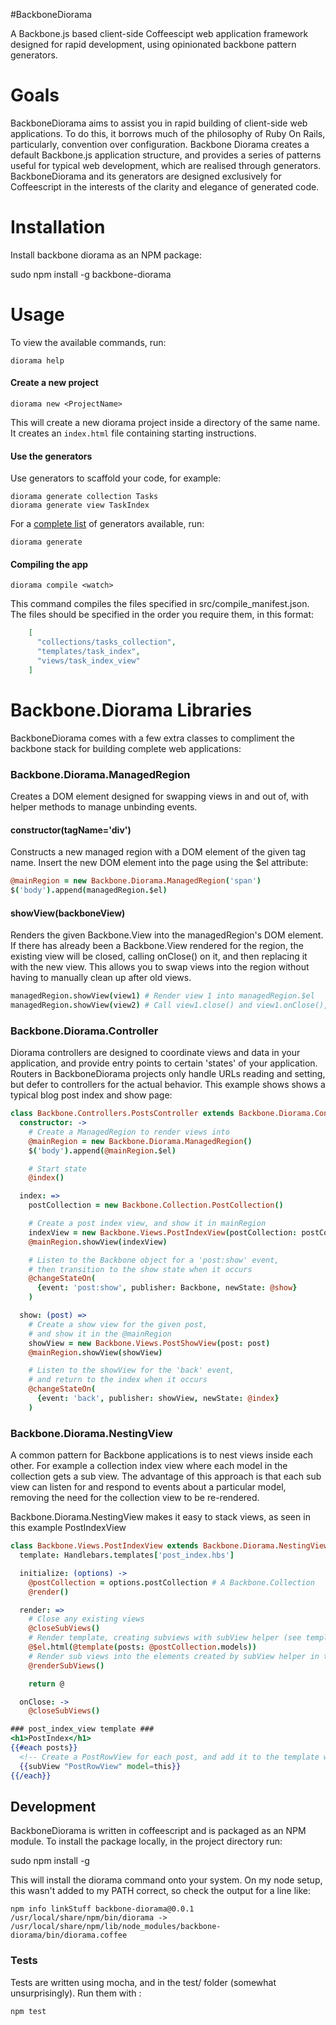 #BackboneDiorama

A Backbone.js based client-side Coffeescipt web application framework designed for rapid development, using opinionated backbone pattern generators.  

# Goals

BackboneDiorama aims to assist you in rapid building of client-side web applications. To do this, it borrows much of the 
philosophy of Ruby On Rails, particularly, convention over configuration. Backbone Diorama creates a default Backbone.js
application structure, and provides a series of patterns useful for typical web development, which are realised through generators.
BackboneDiorama and its generators are designed exclusively for Coffeescript in the interests of the clarity and elegance of generated code.

# Installation
Install backbone diorama as an NPM package:

  sudo npm install -g backbone-diorama

# Usage

To view the available commands, run:

    diorama help

#### Create a new project

    diorama new <ProjectName>

This will create a new diorama project inside a directory of the same
name. It creates an `index.html` file containing starting instructions.

#### Use the generators

Use generators to scaffold your code, for example:

    diorama generate collection Tasks
    diorama generate view TaskIndex

For a [complete list](tree/master/src/commands/generators) of generators
available, run:

    diorama generate

#### Compiling the app

    diorama compile <watch>

This command compiles the files specified in src/compile_manifest.json.
The files should be specified in the order you require them, in this
format:

```json
    [
      "collections/tasks_collection",
      "templates/task_index",
      "views/task_index_view"
    ]
```

# Backbone.Diorama Libraries

BackboneDiorama comes with a few extra classes to compliment the
backbone stack for building complete web applications:

### Backbone.Diorama.ManagedRegion
Creates a DOM element designed for swapping views in and out of, with helper methods to manage unbinding events.
#### constructor(tagName='div')
Constructs a new managed region with a DOM element of the given tag name. Insert the new DOM element into the page using the $el attribute:

```coffee
@mainRegion = new Backbone.Diorama.ManagedRegion('span')
$('body').append(managedRegion.$el)
```

#### showView(backboneView)

Renders the given Backbone.View into the managedRegion's DOM element. If
there has already been a Backbone.View rendered for the region, the
existing view will be closed, calling onClose() on it, and then
replacing it with the new view. This allows you to swap views into the
region without having to manually clean up after old views.

```coffee
managedRegion.showView(view1) # Render view 1 into managedRegion.$el
managedRegion.showView(view2) # Call view1.close() and view1.onClose(), render view2 into managedRegion.$el
```

### Backbone.Diorama.Controller
Diorama controllers are designed to coordinate views and data in your application, and provide entry points to certain 'states' of your application. Routers in BackboneDiorama projects only handle URLs reading and setting, but defer to controllers for the actual behavior.
This example shows shows a typical blog post index and show page:

```coffee
class Backbone.Controllers.PostsController extends Backbone.Diorama.Controller
  constructor: ->
    # Create a ManagedRegion to render views into
    @mainRegion = new Backbone.Diorama.ManagedRegion()
    $('body').append(@mainRegion.$el)

    # Start state
    @index()

  index: =>
    postCollection = new Backbone.Collection.PostCollection()

    # Create a post index view, and show it in mainRegion
    indexView = new Backbone.Views.PostIndexView(postCollection: postCollection)
    @mainRegion.showView(indexView)

    # Listen to the Backbone object for a 'post:show' event,
    # then transition to the show state when it occurs
    @changeStateOn(
      {event: 'post:show', publisher: Backbone, newState: @show}
    )

  show: (post) =>
    # Create a show view for the given post,
    # and show it in the @mainRegion
    showView = new Backbone.Views.PostShowView(post: post)
    @mainRegion.showView(showView)

    # Listen to the showView for the 'back' event,
    # and return to the index when it occurs
    @changeStateOn(
      {event: 'back', publisher: showView, newState: @index}
    )
```

### Backbone.Diorama.NestingView
A common pattern for Backbone applications is to nest views inside each other. For example a collection index view where each model in the collection gets a sub view. The advantage of this approach is that each sub view can listen for and respond to events about a particular model, removing the need for the collection view to be re-rendered.

Backbone.Diorama.NestingView makes it easy to stack views, as seen in this example PostIndexView

```coffee
class Backbone.Views.PostIndexView extends Backbone.Diorama.NestingView
  template: Handlebars.templates['post_index.hbs']

  initialize: (options) ->
    @postCollection = options.postCollection # A Backbone.Collection
    @render()

  render: =>
    # Close any existing views
    @closeSubViews()
    # Render template, creating subviews with subView helper (see template below)
    @$el.html(@template(posts: @postCollection.models))
    # Render sub views into the elements created by subView helper in the template
    @renderSubViews()

    return @

  onClose: ->
    @closeSubViews()
```

```hbs
### post_index_view template ###
<h1>PostIndex</h1>
{{#each posts}}
  <!-- Create a PostRowView for each post, and add it to the template with subView -->
  {{subView "PostRowView" model=this}}
{{/each}}
```

## Development
BackboneDiorama is written in coffeescript and is packaged as an NPM module. To install the package locally, in the project directory run:

  sudo npm install -g

This will install the diorama command onto your system. On my node setup, this wasn't added to my PATH correct, so check the output for a line like:

    npm info linkStuff backbone-diorama@0.0.1
    /usr/local/share/npm/bin/diorama -> /usr/local/share/npm/lib/node_modules/backbone-diorama/bin/diorama.coffee

### Tests
Tests are written using mocha, and in the test/ folder (somewhat unsurprisingly). Run them with :

    npm test
